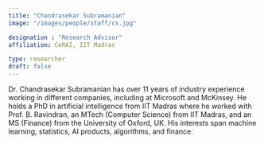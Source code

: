 ```yaml
---
title: "Chandrasekar Subramanian"
image: "/images/people/staff/cs.jpg"

designation : "Research Advisor"
affiliation: CeRAI, IIT Madras

type: researcher
draft: false
---
```


Dr. Chandrasekar Subramanian has over 11 years of industry experience working in different companies, including at Microsoft and McKinsey. He holds a PhD in artificial intelligence from IIT Madras where he worked with Prof. B. Ravindran, an MTech (Computer Science) from IIT Madras, and an MS (Finance) from the University of Oxford, UK. His interests span machine learning, statistics, AI products, algorithms, and finance.